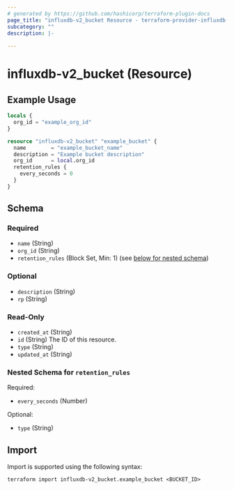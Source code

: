 ```yaml
---
# generated by https://github.com/hashicorp/terraform-plugin-docs
page_title: "influxdb-v2_bucket Resource - terraform-provider-influxdb-v2"
subcategory: ""
description: |-
  
---
```


# influxdb-v2_bucket (Resource)



## Example Usage

```terraform
locals {
  org_id = "example_org_id"
}

resource "influxdb-v2_bucket" "example_bucket" {
  name        = "example_bucket_name"
  description = "Example bucket description"
  org_id      = local.org_id
  retention_rules {
    every_seconds = 0
  }
}
```

<!-- schema generated by tfplugindocs -->
## Schema

### Required

- `name` (String)
- `org_id` (String)
- `retention_rules` (Block Set, Min: 1) (see [below for nested schema](#nestedblock--retention_rules))

### Optional

- `description` (String)
- `rp` (String)

### Read-Only

- `created_at` (String)
- `id` (String) The ID of this resource.
- `type` (String)
- `updated_at` (String)

<a id="nestedblock--retention_rules"></a>
### Nested Schema for `retention_rules`

Required:

- `every_seconds` (Number)

Optional:

- `type` (String)

## Import

Import is supported using the following syntax:

```shell
terraform import influxdb-v2_bucket.example_bucket <BUCKET_ID>
```
